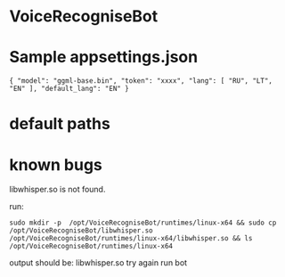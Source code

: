 # VoiceRecogniseBot

# Sample appsettings.json

`
    {
        "model": "ggml-base.bin",
        "token": "xxxx",
        "lang": [
            "RU",
            "LT",
            "EN"
        ],
        "default_lang": "EN"
    }
`

# default paths 


# known bugs 
libwhisper.so is not found.

run: 
```
sudo mkdir -p  /opt/VoiceRecogniseBot/runtimes/linux-x64 && sudo cp /opt/VoiceRecogniseBot/libwhisper.so /opt/VoiceRecogniseBot/runtimes/linux-x64/libwhisper.so && ls /opt/VoiceRecogniseBot/runtimes/linux-x64
```
output should be: 
libwhisper.so 
try again run bot

